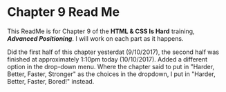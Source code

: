 # Chapter 9 Read Me

This ReadMe is for Chapter 9 of the **HTML & CSS Is Hard** training, ***Advanced Positioning***. I will work on each part as it happens.

Did the first half of this chapter yesterdat (9/10/2017), the second half was finished at approximately 1:10pm today (10/10/2017). Added a different option in the drop-down menu. Where the chapter said to put in "Harder, Better, Faster, Stronger" as the choices in the dropdown, I put in "Harder, Better, Faster, Bored!" instead.